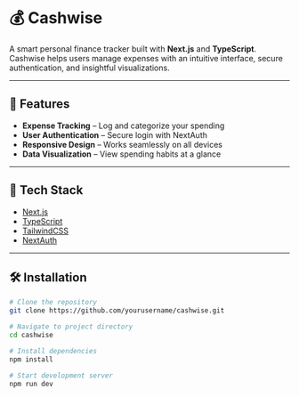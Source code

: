 # 💰 Cashwise

A smart personal finance tracker built with **Next.js** and **TypeScript**.  
Cashwise helps users manage expenses with an intuitive interface, secure authentication, and insightful visualizations.

---

## 📱 Features
- **Expense Tracking** – Log and categorize your spending  
- **User Authentication** – Secure login with NextAuth  
- **Responsive Design** – Works seamlessly on all devices  
- **Data Visualization** – View spending habits at a glance  

---

## 🚀 Tech Stack
- [Next.js](https://nextjs.org/)  
- [TypeScript](https://www.typescriptlang.org/)  
- [TailwindCSS](https://tailwindcss.com/)  
- [NextAuth](https://next-auth.js.org/)  

---

## 🛠️ Installation

```bash
# Clone the repository
git clone https://github.com/yourusername/cashwise.git

# Navigate to project directory
cd cashwise

# Install dependencies
npm install

# Start development server
npm run dev

